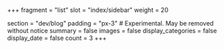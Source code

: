 +++
fragment = "list"
slot = "index/sidebar"
weight = 20

section = "dev/blog"
padding = "px-3" # Experimental. May be removed without notice
summary = false
images = false
display_categories = false
display_date = false
count = 3
+++
